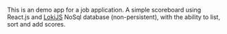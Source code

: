 This is an demo app for a job application. A simple scoreboard using React.js and <a href="http://lokijs.org/#/">LokiJS</a> NoSql database (non-persistent), with the ability to list, sort and add scores.
